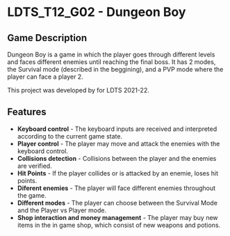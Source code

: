 # LDTS_T12_G02 - Dungeon Boy

## Game Description

Dungeon Boy is a game in which the player goes through different levels and faces different enemies until reaching the final boss. It has 2 modes, the Survival mode (described in the beggining), and a PVP mode where the player can face a player 2.

This project was developed by  for LDTS 2021-22.

## Features

- **Keyboard control** - The keyboard inputs are received and interpreted according to the current game state.
- **Player control** - The player may move and attack the enemies with the keyboard control.
- **Collisions detection** - Collisions between the player and the enemies are verified.
- **Hit Points** - If the player collides or is attacked by an enemie, loses hit points. 
- **Diferent enemies** - The player will face different enemies throughout the game.
- **Different modes** - The player can choose between the Survival Mode and the Player vs Player mode.
- **Shop interaction and money management** - The player may buy new items in the in game shop, which consist of new weapons and potions.